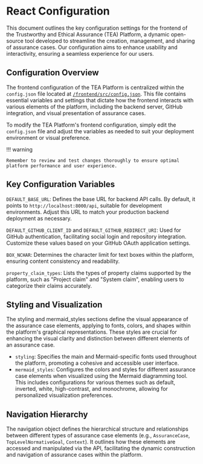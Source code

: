 # React Configuration

This document outlines the key configuration settings for the frontend of the Trustworthy and Ethical Assurance (TEA) Platform, a dynamic open-source tool developed to streamline the creation, management, and sharing of assurance cases. Our configuration aims to enhance usability and interactivity, ensuring a seamless experience for our users.

## Configuration Overview

The frontend configuration of the TEA Platform is centralized within the `config.json` file located at [`/frontend/src/config.json`](https://github.com/alan-turing-institute/AssurancePlatform/blob/main/frontend/src/config.json). This file contains essential variables and settings that dictate how the frontend interacts with various elements of the platform, including the backend server, GitHub integration, and visual presentation of assurance cases.

To modify the TEA Platform's frontend configuration, simply edit the `config.json` file and adjust the variables as needed to suit your deployment environment or visual preference.

!!! warning

    Remember to review and test changes thoroughly to ensure optimal platform performance and user experience.

## Key Configuration Variables

`DEFAULT_BASE_URL`: Defines the base URL for backend API calls. By default, it points to `http://localhost:8000/api`, suitable for development environments. Adjust this URL to match your production backend deployment as necessary.

`DEFAULT_GITHUB_CLIENT_ID` and `DEFAULT_GITHUB_REDIRECT_URI`: Used for GitHub authentication, facilitating social login and repository integration. Customize these values based on your GitHub OAuth application settings.

`BOX_NCHAR`: Determines the character limit for text boxes within the platform, ensuring content consistency and readability.

`property_claim_types`: Lists the types of property claims supported by the platform, such as "Project claim" and "System claim", enabling users to categorize their claims accurately.

## Styling and Visualization

The styling and mermaid_styles sections define the visual appearance of the assurance case elements, applying to fonts, colors, and shapes within the platform's graphical representations. These styles are crucial for enhancing the visual clarity and distinction between different elements of an assurance case.

- `styling`: Specifies the main and Mermaid-specific fonts used throughout the platform, promoting a cohesive and accessible user interface.
- `mermaid_styles`: Configures the colors and styles for different assurance case elements when visualized using the Mermaid diagramming tool. This includes configurations for various themes such as default, inverted, white, high-contrast, and monochrome, allowing for personalized visualization preferences.

## Navigation Hierarchy

The navigation object defines the hierarchical structure and relationships between different types of assurance case elements (e.g., `AssuranceCase`, `TopLevelNormativeGoal`, `Context`). It outlines how these elements are accessed and manipulated via the API, facilitating the dynamic construction and navigation of assurance cases within the platform.

<!--
TODO: Suggested Screenshots for this page

Screenshot of the config.json file: An image showing the contents of the configuration file, highlighting the structure and key variables.

Dashboard with Configured Base URL: A dashboard view of the TEA Platform, indicating how the DEFAULT_BASE_URL affects the interaction with the backend.

Assurance Case Visualization: Examples of assurance cases visualized using different mermaid_styles, showcasing the impact of styling configurations on case presentation.

GitHub Integration Settings: A screenshot showing the GitHub authentication settings within the platform's interface, reflecting the DEFAULT_GITHUB_CLIENT_ID and DEFAULT_GITHUB_REDIRECT_URI configurations.

Navigation Hierarchy Visualization: A diagram or interface snapshot illustrating the navigation hierarchy as defined in the navigation object, demonstrating the platform's object management and API interaction logic.
-->
